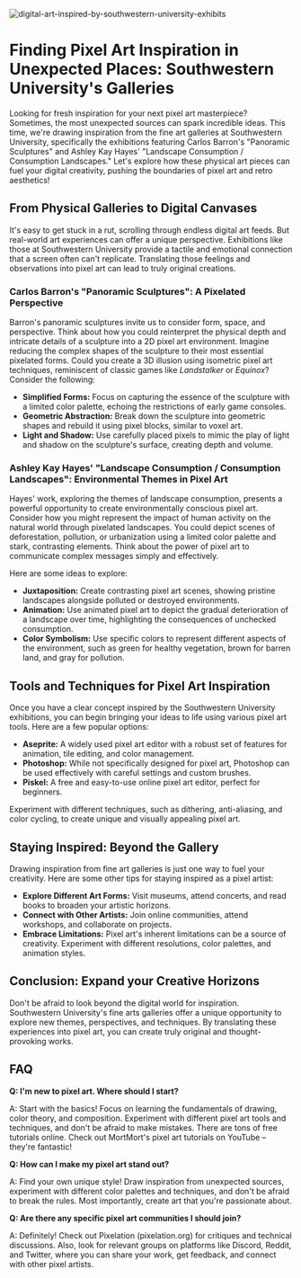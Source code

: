 ![digital-art-inspired-by-southwestern-university-exhibits](https://images.pexels.com/photos/33461405/pexels-photo-33461405.jpeg?auto=compress&cs=tinysrgb&fit=crop&h=627&w=1200)

# Finding Pixel Art Inspiration in Unexpected Places: Southwestern University's Galleries

Looking for fresh inspiration for your next pixel art masterpiece? Sometimes, the most unexpected sources can spark incredible ideas. This time, we're drawing inspiration from the fine art galleries at Southwestern University, specifically the exhibitions featuring Carlos Barron's "Panoramic Sculptures" and Ashley Kay Hayes' "Landscape Consumption / Consumption Landscapes." Let's explore how these physical art pieces can fuel your digital creativity, pushing the boundaries of pixel art and retro aesthetics!

## From Physical Galleries to Digital Canvases

It's easy to get stuck in a rut, scrolling through endless digital art feeds. But real-world art experiences can offer a unique perspective. Exhibitions like those at Southwestern University provide a tactile and emotional connection that a screen often can't replicate. Translating those feelings and observations into pixel art can lead to truly original creations.

### Carlos Barron's "Panoramic Sculptures": A Pixelated Perspective

Barron's panoramic sculptures invite us to consider form, space, and perspective. Think about how you could reinterpret the physical depth and intricate details of a sculpture into a 2D pixel art environment. Imagine reducing the complex shapes of the sculpture to their most essential pixelated forms. Could you create a 3D illusion using isometric pixel art techniques, reminiscent of classic games like *Landstalker* or *Equinox*? Consider the following:

*   **Simplified Forms:** Focus on capturing the essence of the sculpture with a limited color palette, echoing the restrictions of early game consoles.
*   **Geometric Abstraction:** Break down the sculpture into geometric shapes and rebuild it using pixel blocks, similar to voxel art.
*   **Light and Shadow:** Use carefully placed pixels to mimic the play of light and shadow on the sculpture's surface, creating depth and volume.

### Ashley Kay Hayes' "Landscape Consumption / Consumption Landscapes": Environmental Themes in Pixel Art

Hayes' work, exploring the themes of landscape consumption, presents a powerful opportunity to create environmentally conscious pixel art. Consider how you might represent the impact of human activity on the natural world through pixelated landscapes. You could depict scenes of deforestation, pollution, or urbanization using a limited color palette and stark, contrasting elements. Think about the power of pixel art to communicate complex messages simply and effectively.

Here are some ideas to explore:

*   **Juxtaposition:** Create contrasting pixel art scenes, showing pristine landscapes alongside polluted or destroyed environments.
*   **Animation:** Use animated pixel art to depict the gradual deterioration of a landscape over time, highlighting the consequences of unchecked consumption.
*   **Color Symbolism:** Use specific colors to represent different aspects of the environment, such as green for healthy vegetation, brown for barren land, and gray for pollution.

## Tools and Techniques for Pixel Art Inspiration

Once you have a clear concept inspired by the Southwestern University exhibitions, you can begin bringing your ideas to life using various pixel art tools. Here are a few popular options:

*   **Aseprite:** A widely used pixel art editor with a robust set of features for animation, tile editing, and color management.
*   **Photoshop:** While not specifically designed for pixel art, Photoshop can be used effectively with careful settings and custom brushes.
*   **Piskel:** A free and easy-to-use online pixel art editor, perfect for beginners.

Experiment with different techniques, such as dithering, anti-aliasing, and color cycling, to create unique and visually appealing pixel art.

## Staying Inspired: Beyond the Gallery

Drawing inspiration from fine art galleries is just one way to fuel your creativity. Here are some other tips for staying inspired as a pixel artist:

*   **Explore Different Art Forms:** Visit museums, attend concerts, and read books to broaden your artistic horizons.
*   **Connect with Other Artists:** Join online communities, attend workshops, and collaborate on projects.
*   **Embrace Limitations:** Pixel art's inherent limitations can be a source of creativity. Experiment with different resolutions, color palettes, and animation styles.

## Conclusion: Expand your Creative Horizons

Don't be afraid to look beyond the digital world for inspiration. Southwestern University's fine arts galleries offer a unique opportunity to explore new themes, perspectives, and techniques. By translating these experiences into pixel art, you can create truly original and thought-provoking works.

## FAQ

**Q: I'm new to pixel art. Where should I start?**

A: Start with the basics! Focus on learning the fundamentals of drawing, color theory, and composition. Experiment with different pixel art tools and techniques, and don't be afraid to make mistakes. There are tons of free tutorials online. Check out MortMort's pixel art tutorials on YouTube – they're fantastic!

**Q: How can I make my pixel art stand out?**

A: Find your own unique style! Draw inspiration from unexpected sources, experiment with different color palettes and techniques, and don't be afraid to break the rules. Most importantly, create art that you're passionate about.

**Q: Are there any specific pixel art communities I should join?**

A: Definitely! Check out Pixelation (pixelation.org) for critiques and technical discussions. Also, look for relevant groups on platforms like Discord, Reddit, and Twitter, where you can share your work, get feedback, and connect with other pixel artists.
